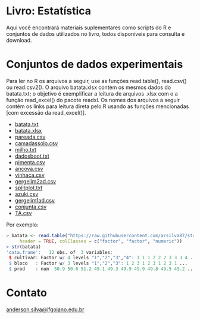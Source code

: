 # Livro: Estatística

Aqui você encontrará materiais suplementares como scripts do R e conjuntos de dados utilizados no livro, todos disponíveis para consulta e download.

# Conjuntos de dados experimentais
Para ler no R os arquivos a seguir, use as funções read.table(), read.csv() ou read.csv2(). O arquivo batata.xlsx contém os mesmos dados do batata.txt; 
o objetivo é exemplificar a leitura de arquivos .xlsx com o a função read_excel() do pacote readxl. Os nomes dos arquivos a seguir contém os links para leitura 
direta pelo R usando as funções mencionadas [com excessão da read_excel()].

- [batata.txt](https://raw.githubusercontent.com/arsilva87/statsbook/main/datasets/batata.txt)
- [batata.xlsx](https://github.com/arsilva87/statsbook/raw/main/datasets/batata.xlsx)
- [pareada.csv](https://raw.githubusercontent.com/arsilva87/statsbook/main/datasets/pareada.csv)
- [camadassolo.csv](https://raw.githubusercontent.com/arsilva87/statsbook/main/datasets/camadassolo.csv)
- [milho.txt](https://raw.githubusercontent.com/arsilva87/statsbook/main/datasets/milho.txt)
- [dadosboot.txt](https://raw.githubusercontent.com/arsilva87/statsbook/main/datasets/dadosboot.csv)
- [pimenta.csv](https://raw.githubusercontent.com/arsilva87/statsbook/main/datasets/pimenta.csv)
- [ancova.csv](https://raw.githubusercontent.com/arsilva87/statsbook/main/datasets/ancova.csv)
- [vinhaca.csv](https://raw.githubusercontent.com/arsilva87/statsbook/main/datasets/vinhaca.csv)
- [gergelim2ad.csv](https://raw.githubusercontent.com/arsilva87/statsbook/main/datasets/gergelim2ad.txt)
- [splitplot.txt](https://raw.githubusercontent.com/arsilva87/statsbook/main/datasets/splitplot.txt)
- [azuki.csv](https://raw.githubusercontent.com/arsilva87/statsbook/main/datasets/azuki.csv)
- [gergelim1ad.csv](https://raw.githubusercontent.com/arsilva87/statsbook/main/datasets/gergelim1ad.csv)
- [conjunta.csv](https://raw.githubusercontent.com/arsilva87/statsbook/main/datasets/conjunta.csv)
- [TA.csv](https://raw.githubusercontent.com/arsilva87/statsbook/main/datasets/TA.csv)

Por exemplo:
```r
> batata <- read.table("https://raw.githubusercontent.com/arsilva87/statsbook/main/datasets/batata.txt", 
     header = TRUE, colClasses = c("factor", "factor", "numeric"))
> str(batata)
'data.frame':   12 obs. of  3 variables:
 $ cultivar: Factor w/ 4 levels "1","2","3","4": 1 1 1 2 2 2 3 3 3 4 ...
 $ bloco   : Factor w/ 3 levels "1","2","3": 1 2 3 1 2 3 1 2 3 1 ...
 $ prod    : num  50.9 50.6 51.2 49.1 49.3 49.9 49.9 49.8 49.5 49.2 ...
```

# Contato
anderson.silva@ifgoiano.edu.br
